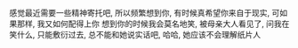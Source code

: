 感觉最近需要一些精神寄托吧, 所以频繁想到你, 有时候真希望你来自于现实, 可如果那样, 我又如何配得上你
想到你的时候我会莫名地笑, 被母亲大人看见了, 问我在笑什么, 只能敷衍过去, 总不能和她说实话吧, 哈哈, 她应该不会理解纸片人
